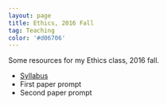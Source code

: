 ```yaml
---
layout: page
title: Ethics, 2016 Fall
tag: Teaching
color: '#d06706'
---
```


Some resources for my Ethics class, 2016 fall.

- [Syllabus](/public/texts/16f_Ethics.pdf)
- First paper prompt
- Second paper prompt
